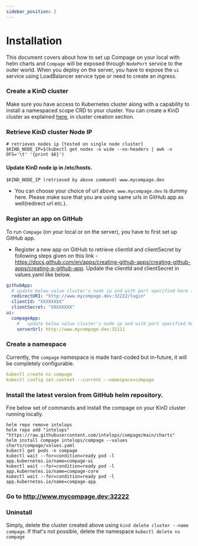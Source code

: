 ```yaml
---
sidebar_position: 2
---
```


# Installation

This document covers about how to set up Compage on your local with helm charts and `Compage` will be exposed
through `NodePort` service to the outer world. When you deploy
on
the server, you have to expose the `ui` service using LoadBalancer service type or need to create an ingress.

### Create a KinD cluster

Make sure you have access to Kubernetes cluster along with a capability to install a namespaced scope CRD to your
cluster.
You can create a KinD cluster as explained [here](https://github.com/intelops/compage/blob/main/CONTRIBUTING.md), in
cluster creation section.

### Retrieve KinD cluster Node IP

```shell
# retrieves nodes ip [tested on single node cluster]
$KIND_NODE_IP=$(kubectl get nodes -o wide --no-headers | awk -v OFS='\t' '{print $6}')
```

#### Update KinD node ip in /etc/hosts.

```shell
$KIND_NODE_IP (retrieved by above command) www.mycompage.dev
```

- You can choose your choice of url above. `www.mycompage.dev` is dummy here. Please make sure that you are using same
  urls in GitHub app as well(redirect url etc.).

### Register an app on GitHub

To run `Compage` (on your local or on the server), you have to first set up GitHub app.

- Register a new app on GitHub to retrieve clientId and clientSecret by following steps given on this
  link - https://docs.github.com/en/apps/creating-github-apps/creating-github-apps/creating-a-github-app.
  Update the clientId and clientSecret in values.yaml like below.

```yaml
githubApp:
  # update below value cluster's node ip and with port specified here (.Values.ui.service.nodePort)
  redirectURI: "http://www.mycompage.dev:32222/login"
  clientId: "XXXXXXXX"
  clientSecret: "XXXXXXXX"
ui:
  compageApp:
    #   update below value cluster's node ip and with port specified here (.Values.app.service.nodePort)
    serverUrl: http://www.mycompage.dev:31111
```

### Create a namespace

Currently, the `compage` namespace is made hard-coded but in-future, it will be completely configurable.

```yaml
kubectl create ns compage
kubectl config set-context --current --namespace=compage
```

### Install the latest version from GitHub helm repository.

Fire below set of commands and install the compage on your KinD cluster running locally.

```shell
helm repo remove intelops
helm repo add "intelops" "https://raw.githubusercontent.com/intelops/compage/main/charts"
helm install compage intelops/compage --values charts/compage/values.yaml
kubectl get pods -n compage
kubectl wait --for=condition=ready pod -l app.kubernetes.io/name=compage-ui
kubectl wait --for=condition=ready pod -l app.kubernetes.io/name=compage-core
kubectl wait --for=condition=ready pod -l app.kubernetes.io/name=compage-app
```

### Go to http://www.mycompage.dev:32222

### Uninstall

Simply, delete the cluster created above using `kind delete cluster --name compage`. If that's not possible, delete the
namespace `kubectl delete ns compage`